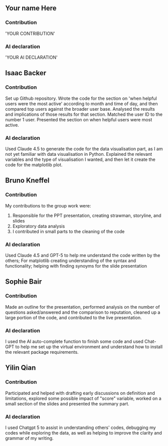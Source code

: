 
## Your name Here

### Contribution
'YOUR CONTRIBUTION'

### AI declaration
'YOUR AI DECLARATION'

## Isaac Backer

### Contribution
Set up Github repository. Wrote the code for the section on 'when helpful users were the most active' according to month and time of day, and then compared top users against the broader user base. Analysed the results and implications of those results for that section. Matched the user ID to the number 1 user. Presented the section on when helpful users were most active.

### AI declaration
Used Claude 4.5 to generate the code for the data visualisation part, as I am not yet familiar with data visualisation in Python. Explained the relevant variables and the type of visualisation I wanted, and then let it create the code for the matplotlib plot.

## Bruno Kneffel

### Contribution
My contributions to the group work were:
1. Responsible for the PPT presentation, creating strawman, storyline, and slides
2. Exploratory data analysis
3. I contributed in small parts to the cleaning of the code

### AI declaration
Used Claude 4.5 and GPT-5 to help me understand the code written by the others; For matplotlib creating understanding of the syntax and functionality; helping with finding synoyms for the slide presentation 

## Sophie Bair

### Contribution
Made an outline for the presentation, performed analysis on the number of questions asked/answered and the comparison to reputation, cleaned up a large portion of the code, and contributed to the live presentation. 

### AI declaration
I used the AI auto-complete function to finish some code and used Chat-GPT to help me set up the virtual environment and understand how to install the relevant package requirements. 

## Yilin Qian

### Contribution
Participated and helped with drafting early discussions on definition and limitations, explored some possible impact of "score" variable, worked on a small section of the slides and presented the summary part.

### AI declaration
I used Chatgpt 5 to assist in understanding others' codes, debugging my codes while exploring the data, as well as helping to improve the clarity and grammar of my writing.